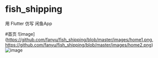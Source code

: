 # fish_shipping
用 Flutter 仿写 闲鱼App

#首页
![image](https://github.com/fanyu/fish_shipping/blob/master/images/home1.png,
         https://github.com/fanyu/fish_shipping/blob/master/images/home2.png)
![image](https://github.com/fanyu/fish_shipping/blob/master/images/home2.png)
